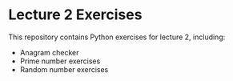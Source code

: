 # Lecture 2 Exercises
This repository contains Python exercises for lecture 2, including:
- Anagram checker
- Prime number exercises
- Random number exercises

